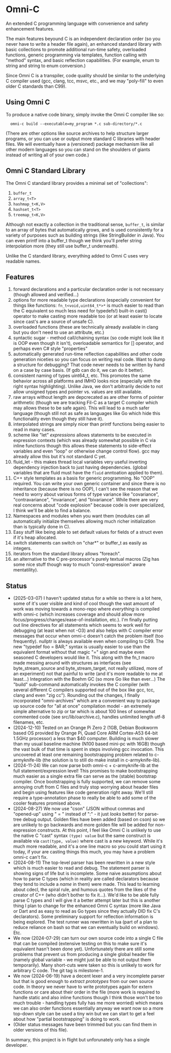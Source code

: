 # Omni-C

An extended C programming language with convenience and safety
enhancement features.

The main features beyound C is an independent declaration order (so
you never have to write a header file again), an enhanced standard
library with basic collections to promote additional run-time safety,
overloaded functions, generic programming via templates, function
calling with "method" syntax, and basic reflection capabilities. (For
example, enum to string and string to enum conversion.)

Since Omni C is a transpiler, code quality should be similar to the
underlying C compiler used (gcc, clang, tcc, msvc, etc., and we may
"poly-fill" to even older C standards than C99).

## Using Omni C

To produce a native code binary, simply invoke the Omni C compiler
like so:

```
  omni-c build --executable=my_program *.c sub-directory/*.c
```

(There are other options like source archives to help structure larger
programs, or you can use or output more standard C libraries with
header files. We will eventually have a (versioned) package mechanism
like all other modern languages so you can stand on the shoulders of
giants instead of writing all of your own code.)

## Omni C Standard Library

The Omni C standard library provides a minimal set of "collections":

1. `buffer_t`
1. `array_t<T>`
1. `hashmap_t<K,V>`
1. `hashset_t<T>`
1. `treemap_t<K,V>`

Although not exactly a collection in the traditional sense,
`buffer_t`, is similar to an array of bytes that automatically grows,
and is used consistently for a variety of purposes such as building
strings (like StringBuilder in Java). You can even printf into a
buffer_t though we think you'll prefer string interpolation more (they
still use buffer_t underneath).

Unlike the C standard library, everything added to Omni C uses very
readable names.

## Features

1. forward declarations and a particular declaration order is not
   necessary (though allowed and verified...)
1. options for more readable type declarations (especially convenient
   for things like functions: `fn_t<void,uint64_t*>*` is much easier
   to read than the C equivalent so much less need for typedefs!)
   built-in cast() operator to make casting more readable too (or at
   least easier to locate since cast's are a source of unsafe C).
1. overloaded functions (these are technically already available in
   clang but you don't need to use an attribute, etc.)
1. syntactic sugar - method call/chaining syntax (so code might look
   like it is OOP even though it isn't), overloadable semantics for
   \[\] operator, and perhaps even C# style "properties"
1. automatically generated run-time reflection capabilities and other
   code generation niceties so you can focus on writing real
   code. Want to dump a structure for debugging? That code never needs
   to be written by hand on a case by case basis. (If gdb can do it,
   we can do it better).
1. consistent naming of types uint64_t, etc. This promotes the same
   behavior across all platforms and IMHO looks nice (especially with
   the right syntax highlighting). Unlike Java, we don't arbitrarily
   decide to not allow unsigned types and pointer vs. values are still
   available.
1. raw arrays without length are depcrecated as are other forms of
   pointer arithmetic (though we are tracking Fil-C as a target C
   compiler which may allows these to be safe again). This will lead
   to a much safer language (though still not as safe as languages
   like Go which hide this functionality even though they still have
   it).
1. interpolated strings are simply nicer than printf functions being
   easier to read in many cases.
1. scheme like "let" *expressions* allows statements to be executed in
   expression contexts (which was already somewhat possible in C via
   inline functions though this allows these statements to side-effect
   variables and even "loop" or otherwise change control flow). gcc
   may already allow this but it's not standard C yet.
1. fluid_let - this makes thread local variables very useful inverting
   dependency injection back to just having dependencies. (global
   variables that are fluid must have the `fluid` anntoation applied
   to them).
1. C++ style templates as a basis for generic programming. No "OOP"
   required. You can write your own generic container and since there
   is no inheritance (because there is no OOP), I can't see the reason
   that we need to worry about various forms of type variance like
   "covariance", "contravariance", "invariance", and
   "bivariance". While there are very real concerns about "code
   explosion" because code is over specialized, I think we'll be able
   to find a balance.
1. Namespaces and modules when you want them (modules can all
   automatically initialize themselves allowing much richer
   initialization than is typically done in C).
1. Easy stuff like being able to set default values for fields of a
   struct even if it's heap allocated.
1. switch statements can switch on "char*" or buffer_t as easily as
   integers.
1. iterators from the standard library allows "foreach".
1. an alternative to the C pre-processor's purely textual macros (Zig
   has some nice stuff though way to much "const-expression"
   aware mentatility).

## Status

* (2025-03-07) I haven't updated status for a while so there is a lot
  here, some of it's user visible and kind of cool though the vast
  amount of work was moving towards a mono-repo where *everything* is
  compiled with omni-c (which increases coverage and should allow more
  focus/progress/changes/ease-of-installation, etc.). I'm finally
  putting out line directives for all statements which seems to work
  well for debugging (at least when not -O3) and also helps with C
  compiler error messages that occur when omni-c doesn't catch the
  problem itself (too frequently). nullptr is always available even
  when compiling to C99. The new "typedef foo = BAR;" syntax is
  usually easier to use than the equivalent format without that magic
  "=" sign and maybe even seasoned C developers would like it. This
  along with the fn_t macro made messing around with structures as
  interfaces (see byte_stream_source and byte_stream_target, not
  really utilized, more of an experiment) not that painful to write
  (and it's more readable to me at least...) Integration with the
  Boehm GC (so more Go like than ever...) The "build" sub-command
  automatically invokes the C compiler (with several different C
  compilers supported out of the box like gcc, tcc, clang and even
  "zig cc"). Rounding out the changes, I finally incorporated
  "omni-archives" which are a convenient way to package up source code
  for "all at once" compilation model - an extremely simple
  alternative to zip or tar which is about 100 lines of somewhat
  commented code (see src/lib/oarchive.c), handles unlimited length
  utf-8 filenames, etc.
* (2024-12-10) Tested on an Orange Pi Zero 2 (1GB, Debian Bookworm
  based OS provided by Orange Pi, Quad Core ARM Cortex-A53 64-bit
  1.5GHz processor) a less than $40 computer. Building is much slower
  than my usual baseline machine (N100 based mini-pc with 16GB) though
  the vast bulk of that time is spent in steps involving gcc
  invocation. This uncovered at least one remaining bootstrapping
  problem related to c-armyknife-lib (the solution is to still do make
  install in c-armyknife-lib).
* (2024-11-24) We can now parse both omni-c + c-armyknife-lib at the
  full statement/expression level! This promises to make bootstrapping
  much easier as a single extra file can serve as the (stable)
  bootstrap compiler. Once bootstrapping is fully supported, we can
  remove some annoying cruft from C files and truly stop worrying about
  header files and begin using features like code generation right
  away. We'll still require a type-annotation phase to really be able
  to add some of the cooler features promised above.
* (2024-08-27) We now use "cson" (JSON without commas and "opened-up"
  using " = " instead of ":" - it just *looks* better) for parse-tree
  debug output. Golden files have been added (based on cson) so we are
  unlikely to go backwards and more golden file will be added for
  non-expression constructs.
  At this point, I feel like Omni C is unlikely to use the native C
  "cast" syntax ` (type) value ` but the same construct is available
  via ` cast(type, value) ` where cast is a new keyword. While it's
  much more readable, and it's a one line macro so you could start
  using it today, if your are casting things this much, you may have a
  problem omni-c can't fix.
* (2024-08-11) The top-level parser has been rewritten in a new style
  which is much easier to read and debug. The statement parser is
  showing signs of life but is incomplete. Some naive assumptions
  about how to parse C types (which in reality are called declarators
  because they tend to include a *name* in them) were made. This lead
  to learning about cdecl, the spiral rule, and humous quotes from the
  likes of the creator of C++ (who didn't bother to fix it...). We'd
  like to be able fully parse C types and I will give it a better
  attempt later but this is another thing I plan to change for the
  enhanced Omni C syntax (more like Java or Dart and as easy to read
  as Go types since they actually DID fix C's declarators). Some
  preliminary support for reflection information is being
  explored. The test runner was rewritten in lua (part of a plan to
  reduce reliance on bash so that we can eventually build on
  windows). Etc.
* We now (2024-07-29) can turn our own source code into a single C
  file that can be compiled (extensive testing on this to make sure
  it's equivalent hasn't been done yet). Unfortunately there are still
  some problems that prevent us from producing a single global header
  file (namely global variable - we might just be able to not output
  them temporarily). Many short-cuts were taken so this is unlikely to
  work for arbitrary C code. The git tag is milestone-1.
* We now (2024-06-19) have a decent lexer and a very incomplete parser
  but that is good enough to *extract prototypes* from our own source
  code. In theory we never have to write prototypes again for extern
  functions or care about their order in the file (more work is
  required to handle static and also inline functions though I think
  those won't be too much trouble - handling types fully has me more
  worried) which means we can also order functions essentially anyway
  we want now so a more top-down style can be used a tiny win but we
  can start to get a feel about how "partial bootstrapping" is doing
  to work.
* (Older status messages have been trimmed but you can find them in
  older versions of this file).

In summary, this project is in flight but unforunately only has a
single developer.
